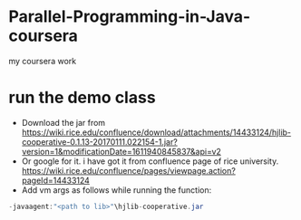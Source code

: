 # Parallel-Programming-in-Java-coursera
my coursera work

# run the demo class
* Download the jar from https://wiki.rice.edu/confluence/download/attachments/14433124/hjlib-cooperative-0.1.13-20170111.022154-1.jar?version=1&modificationDate=1611940845837&api=v2
* Or google for it. i have got it from confluence page of rice university. https://wiki.rice.edu/confluence/pages/viewpage.action?pageId=14433124
* Add vm args as follows while running the function:
```java
-javaagent:"<path to lib>"\hjlib-cooperative.jar
```